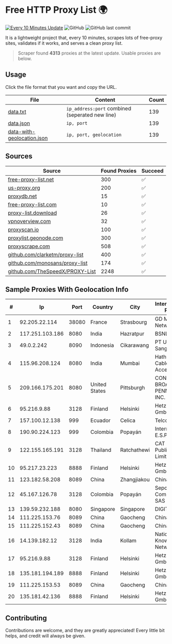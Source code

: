 
# Free HTTP Proxy List 🌍

[![Every 10 Minutes Update](https://github.com/mertguvencli/http-proxy-list/actions/workflows/main.yml/badge.svg?branch=main)](https://github.com/mertguvencli/http-proxy-list/actions/workflows/main.yml)
![GitHub](https://img.shields.io/github/license/mertguvencli/http-proxy-list)
![GitHub last commit](https://img.shields.io/github/last-commit/mertguvencli/http-proxy-list)

It is a lightweight project that, every 10 minutes, scrapes lots of free-proxy sites, validates if it works, and serves a clean proxy list.


> Scraper found **4313** proxies at the latest update. Usable proxies are below.

## Usage

Click the file format that you want and copy the URL.


|File|Content|Count|
|----|-------|-----|
|[data.txt](https://raw.githubusercontent.com/mertguvencli/http-proxy-list/main/proxy-list/data.txt)|`ip_address:port` combined (seperated new line)|139|
|[data.json](https://raw.githubusercontent.com/mertguvencli/http-proxy-list/main/proxy-list/data.json)|`ip, port`|139|
|[data-with-geolocation.json](https://raw.githubusercontent.com/mertguvencli/http-proxy-list/main/proxy-list/data-with-geolocation.json)|`ip, port, geolocation`|139|

## Sources

|Source|Found Proxies|Succeed|
|------|-------------|-------|
|[free-proxy-list.net](https://free-proxy-list.net)|300|✅|
|[us-proxy.org](https://www.us-proxy.org)|200|✅|
|[proxydb.net](http://proxydb.net)|15|✅|
|[free-proxy-list.com](https://free-proxy-list.com/?page=&port=&type%5B%5D=http&type%5B%5D=https&up_time=0&search=Search)|10|✅|
|[proxy-list.download](https://www.proxy-list.download/HTTP)|26|✅|
|[vpnoverview.com](https://vpnoverview.com/privacy/anonymous-browsing/free-proxy-servers)|32|✅|
|[proxyscan.io](https://www.proxyscan.io)|100|✅|
|[proxylist.geonode.com](https://proxylist.geonode.com/api/proxy-list?limit=300&page=1&sort_by=lastChecked&sort_type=desc&protocols=http,https)|300|✅|
|[proxyscrape.com](https://api.proxyscrape.com/v2/?request=displayproxies&protocol=http&timeout=10000&country=all&ssl=all&anonymity=all)|508|✅|
|[github.com/clarketm/proxy-list](https://raw.githubusercontent.com/clarketm/proxy-list/master/proxy-list-raw.txt)|400|✅|
|[github.com/monosans/proxy-list](https://raw.githubusercontent.com/monosans/proxy-list/main/proxies/http.txt)|174|✅|
|[github.com/TheSpeedX/PROXY-List](https://raw.githubusercontent.com/TheSpeedX/PROXY-List/master/http.txt)|2248|✅|


## Sample Proxies With Geolocation Info

|#|Ip|Port|Country|City|Internet Service Provider|
|-|--|----|-------|----|-------------------------|
|1|92.205.22.114|38080|France|Strasbourg|GD MASS Network|
|2|117.251.103.186|8080|India|Hazratpur|BSNL Internet|
|3|49.0.2.242|8090|Indonesia|Cikarawang|PT Usaha Adi Sanggoro|
|4|115.96.208.124|8080|India|Mumbai|Hathway IP over Cable Internet Access|
|5|209.166.175.201|8080|United States|Pittsburgh|CONTINENTAL BROADBAND PENNSYLVANIA, INC.|
|6|95.216.9.88|3128|Finland|Helsinki|Hetzner Online GmbH|
|7|157.100.12.138|999|Ecuador|Celica|Telconet S.A|
|8|190.90.224.123|999|Colombia|Popayán|Internexa S.a. E.S.P|
|9|122.155.165.191|3128|Thailand|Ratchathewi|CAT Telecom Public Company Limited|
|10|95.217.23.223|8888|Finland|Helsinki|Hetzner Online GmbH|
|11|123.182.58.208|8089|China|Zhangjiakou|Chinanet|
|12|45.167.126.78|3128|Colombia|Popayán|Sepcom Comunicaciones SAS|
|13|139.59.232.188|8080|Singapore|Singapore|DIGITALOCEAN|
|14|111.225.153.76|8089|China|Gaocheng|Chinanet|
|15|111.225.152.43|8089|China|Gaocheng|Chinanet|
|16|14.139.182.12|3128|India|Kollam|National Knowledge Network|
|17|95.216.9.88|3128|Finland|Helsinki|Hetzner Online GmbH|
|18|135.181.194.189|8888|Finland|Helsinki|Hetzner Online GmbH|
|19|111.225.153.53|8089|China|Gaocheng|Chinanet|
|20|135.181.42.136|8888|Finland|Helsinki|Hetzner Online GmbH|



## Contributing

Contributions are welcome, and they are greatly appreciated! Every
little bit helps, and credit will always be given.


